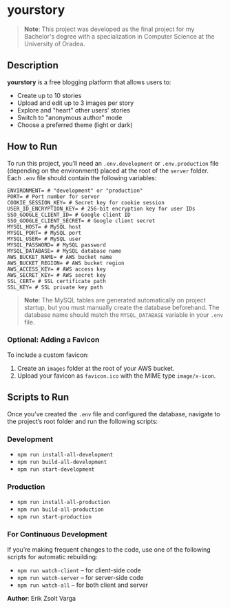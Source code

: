 # yourstory

> **Note**: This project was developed as the final project for my Bachelor's degree with a specialization in Computer 
> Science at the University of Oradea.

## Description
**yourstory** is a free blogging platform that allows users to:
- Create up to 10 stories
- Upload and edit up to 3 images per story
- Explore and "heart" other users' stories
- Switch to "anonymous author" mode
- Choose a preferred theme (light or dark)

## How to Run

To run this project, you’ll need an `.env.development` or `.env.production` file (depending on the environment) placed 
at the root of the `server` folder. Each `.env` file should contain the following variables:

```
ENVIRONMENT= # "development" or "production"
PORT= # Port number for server
COOKIE_SESSION_KEY= # Secret key for cookie session
USER_ID_ENCRYPTION_KEY= # 256-bit encryption key for user IDs
SSO_GOOGLE_CLIENT_ID= # Google client ID
SSO_GOOGLE_CLIENT_SECRET= # Google client secret
MYSQL_HOST= # MySQL host
MYSQL_PORT= # MySQL port
MYSQL_USER= # MySQL user
MYSQL_PASSWORD= # MySQL password
MYSQL_DATABASE= # MySQL database name
AWS_BUCKET_NAME= # AWS bucket name
AWS_BUCKET_REGION= # AWS bucket region
AWS_ACCESS_KEY= # AWS access key
AWS_SECRET_KEY= # AWS secret key
SSL_CERT= # SSL certificate path
SSL_KEY= # SSL private key path
```

> **Note**: The MySQL tables are generated automatically on project startup, but you must manually create the database 
> beforehand. The database name should match the `MYSQL_DATABASE` variable in your `.env` file.

### Optional: Adding a Favicon
To include a custom favicon:
1. Create an `images` folder at the root of your AWS bucket.
2. Upload your favicon as `favicon.ico` with the MIME type `image/x-icon`.

## Scripts to Run

Once you’ve created the `.env` file and configured the database, navigate to the project’s root folder and run the 
following scripts:

### Development
- `npm run install-all-development`
- `npm run build-all-development`
- `npm run start-development`

### Production
- `npm run install-all-production`
- `npm run build-all-production`
- `npm run start-production`

### For Continuous Development
If you’re making frequent changes to the code, use one of the following scripts for automatic rebuilding:

- `npm run watch-client` – for client-side code
- `npm run watch-server` – for server-side code
- `npm run watch-all` – for both client and server

**Author**: Erik Zsolt Varga
